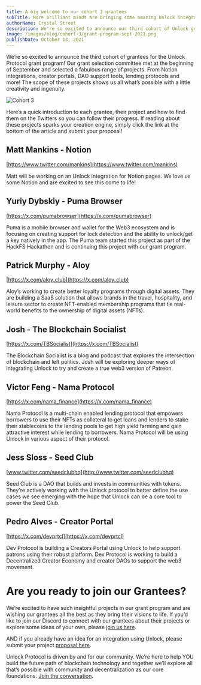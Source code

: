 ```yaml
---
title: A big welcome to our cohort 3 grantees
subTitle: More brilliant minds are bringing some amazing Unlock integrations to life!
authorName: Crystal Street
description: We're so excited to announce our third cohort of Unlock grantees! Please check out their projects and follow their progress!
image: /images/blog/cohort-3/grant-program-sept-2021.png
publishDate: October 13, 2021
---
```


We’re so excited to announce the third cohort of grantees for the Unlock Protocol grant program! Our grant selection committee met at the beginning of September and selected a fabulous range of projects. From Notion integrations, creator portals, DAO support tools, lending protocols and more! The scope of these projects shows us all what’s possible with a little creativity and ingenuity.

![Cohort 3](/images/blog/cohort-3/grant-program-sept-2021.png)

Here’s a quick introduction to each grantee, their project and how to find them on the Twitters so you can follow their progress. If reading about these projects sparks your creation engine, simply click the link at the bottom of the article and submit your proposal!

## Matt Mankins - Notion

[https://www.twitter.com/mankins](https://www.twitter.com/mankins)

Matt will be working on an Unlock integration for Notion pages. We love us some Notion and are excited to see this come to life!

## Yuriy Dybskiy - Puma Browser

[https://x.com/pumabrowser](https://x.com/pumabrowser)

Puma is a mobile browser and wallet for the Web3 ecosystem and is focusing on creating support for lock detection and the ability to unlock/get a key natively in the app. The Puma team started this project as part of the HackFS Hackathon and is continuing this project with our grant program.

## Patrick Murphy - Aloy

[https://x.com/aloy_club](https://x.com/aloy_club)

Aloy’s working to create better loyalty programs through digital assets. They are building a SaaS solution that allows brands in the travel, hospitality, and leisure sector to create NFT-enabled membership programs that tie real-world benefits to the ownership of digital assets (NFTs).

## Josh - The Blockchain Socialist

[https://x.com/TBSocialist](https://x.com/TBSocialist)

The Blockchain Socialist is a blog and podcast that explores the intersection of blockchain and left politics. Josh will be exploring deeper ways of integrating Unlock to try and create a true web3 version of Patreon.

## Victor Feng - Nama Protocol

[https://x.com/nama_finance](https://x.com/nama_finance)

Nama Protocol is a multi-chain enabled lending protocol that empowers borrowers to use their NFTs as collateral to get loans and lenders to stake their stablecoins to the lending pools to get high yield farming and gain attractive interest while lending to borrowers. Nama Protocol will be using Unlock in various aspect of their protocol.

## Jess Sloss - Seed Club

[www.twitter.com/seedclubhq](http://www.twitter.com/seedclubhq)

Seed Club is a DAO that builds and invests in communities with tokens. They're actively working with the Unlock protocol to better define the use cases we see emerging with the hope that Unlock can be a core tool to power the Seed Club.

## Pedro Alves - Creator Portal

[https://x.com/devprtcl](https://x.com/devprtcl)

Dev Protocol is building a Creators Portal using Unlock to help support patrons using their robust platform. Dev Protocol is working to build a Decentralized Creator Economy and creator DAOs to support the web3 movement.

# Are you ready to join our Grantees?

We’re excited to have such insightful projects in our grant program and are wishing our grantees all the best as they bring their visions to life. If you’d like to join our Discord to connect with our grantees about their projects or explore some ideas of your own, please [join us here](https://discord.gg/Ah6ZEJyTDp).

AND if you already have an idea for an integration using Unlock, please submit your project [proposal here](https://share.hsforms.com/1gAdLgNOESNCWJ9bJxCUAMwbvg22).

Unlock Protocol is driven by and for our community. We’re here to help YOU build the future path of blockchain technology and together we’ll explore all that’s possible with community and decentralization as our core foundations. [Join the conversation](https://unlock.community/).
